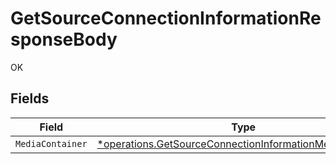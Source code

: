 # GetSourceConnectionInformationResponseBody

OK


## Fields

| Field                                                                                                                               | Type                                                                                                                                | Required                                                                                                                            | Description                                                                                                                         |
| ----------------------------------------------------------------------------------------------------------------------------------- | ----------------------------------------------------------------------------------------------------------------------------------- | ----------------------------------------------------------------------------------------------------------------------------------- | ----------------------------------------------------------------------------------------------------------------------------------- |
| `MediaContainer`                                                                                                                    | [*operations.GetSourceConnectionInformationMediaContainer](../../models/operations/getsourceconnectioninformationmediacontainer.md) | :heavy_minus_sign:                                                                                                                  | N/A                                                                                                                                 |